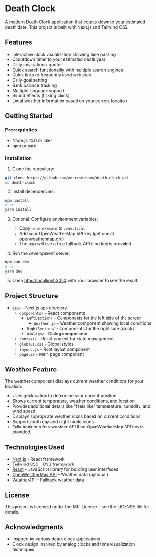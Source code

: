 # Death Clock

A modern Death Clock application that counts down to your estimated death date. This project is built with Next.js and Tailwind CSS.

## Features

- Interactive clock visualization showing time passing
- Countdown timer to your estimated death year
- Daily inspirational quotes
- Quick search functionality with multiple search engines
- Quick links to frequently used websites
- Daily goal setting
- Bank balance tracking
- Multiple language support
- Sound effects (ticking clock)
- Local weather information based on your current location

## Getting Started

### Prerequisites

- Node.js 14.0 or later
- npm or yarn

### Installation

1. Clone the repository:

```bash
git clone https://github.com/yourusername/death-clock.git
cd death-clock
```

2. Install dependencies:

```bash
npm install
# or
yarn install
```

3. Optional: Configure environment variables:

   - Copy `.env.example` to `.env.local`
   - Add your OpenWeatherMap API key (get one at [openweathermap.org](https://openweathermap.org/api))
   - The app will use a free fallback API if no key is provided

4. Run the development server:

```bash
npm run dev
# or
yarn dev
```

5. Open [http://localhost:3000](http://localhost:3000) with your browser to see the result.

## Project Structure

- `app/` - Next.js app directory
  - `components/` - React components
    - `LeftSection/` - Components for the left side of the screen
      - `Weather.js` - Weather component showing local conditions
    - `RightSection/` - Components for the right side (clock)
    - `Dialogs/` - Dialog components
  - `context/` - React context for state management
  - `globals.css` - Global styles
  - `layout.js` - Root layout component
  - `page.js` - Main page component

## Weather Feature

The weather component displays current weather conditions for your location:

- Uses geolocation to determine your current position
- Shows current temperature, weather conditions, and location
- Provides additional details like "feels like" temperature, humidity, and wind speed
- Displays appropriate weather icons based on current conditions
- Supports both day and night mode icons
- Falls back to a free weather API if no OpenWeatherMap API key is provided

## Technologies Used

- [Next.js](https://nextjs.org/) - React framework
- [Tailwind CSS](https://tailwindcss.com/) - CSS framework
- [React](https://reactjs.org/) - JavaScript library for building user interfaces
- [OpenWeatherMap API](https://openweathermap.org/api) - Weather data (optional)
- [WeatherAPI](https://www.weatherapi.com/) - Fallback weather data

## License

This project is licensed under the MIT License - see the LICENSE file for details.

## Acknowledgments

- Inspired by various death clock applications
- Clock design inspired by analog clocks and time visualization techniques
